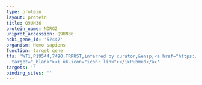 ```yaml
---
type: protein
layout: protein
title: Q9UN36
protein_name: NDRG2
uniprot_accession: Q9UN36
ncbi_gene_id: '57447'
organism: Homo sapiens
function: target gene
tfs: 'WT1,P19544,7490,TRRUST,inferred by curator,&ensp;<a href="https://www.ncbi.nlm.nih.gov/pubmed/?term=17688410%5Buid%5D"
  target="_blank"><i uk-icon="icon: link"></i>Pubmed</a>'
targets: ''
binding_sites: ''
---
```

